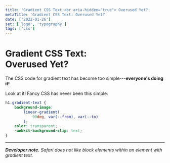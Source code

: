 ```yaml
---
title: 'Gradient CSS Text:<br aria-hidden="true"> Overused Yet?'
metaTitle: 'Gradient CSS Text: Overused Yet?'
date: ['2022-01-26']
set: ['logo', 'typography']
tags: ['css']
---
```


# Gradient CSS Text:<br aria-hidden> **Overused Yet?**

The CSS code for gradient text has become too simple---**everyone's doing it!**

Look at it! Fancy CSS has never been this simple:


```css
h1.gradient-text {
	background-image:
		linear-gradient(
			90deg, var(--from), var(--to)
		);
	color: transparent;
	-webkit-background-clip: text;
}
```

---

*__Developer note.__ Safari does not like block elements within an element with gradient text.*

<GradientPostStyle />

<script>
	import GradientPostStyle from '/src/libs/GradientPostStyle.svelte';
</script>

<style>
	:global(main.gradient-text article) {
		--article-width: min(100%, calc(var(--base-width) + 20rem + 5vw));
	}

	:global(main.gradient-text) h1 {
		padding-inline-start: var(--body-gap-inline, 1rem);
		padding-inline-end: var(--body-gap-inline, 1rem);
		width: var(--article-width);
	}

	:global(.token.function),
	:global(.token.property) {
		--from: hsla(var(--gradient-base-hue, 180), 75%, 75%, 1);
		background-clip: text;
		background-image: linear-gradient(90deg, var(--from), var(--fg, white));
		color: transparent;
		font-weight: bold;
	}
</style>
